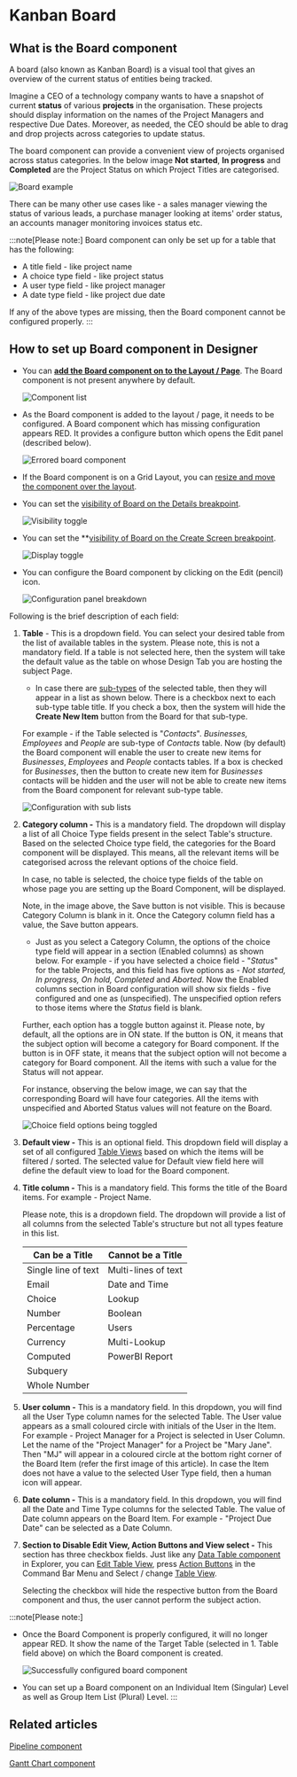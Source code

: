 # Kanban Board

## What is the Board component

A board (also known as Kanban Board) is a visual tool that gives an overview of the current status of entities being tracked.

Imagine a CEO of a technology company wants to have a snapshot of current **status** of various **projects** in the organisation. These projects should display information on the names of the Project Managers and respective Due Dates. Moreover, as needed, the CEO should be able to drag and drop projects across categories to update status.

The board component can provide a convenient view of projects organised across status categories. In the below image **Not started**, **In progress** and **Completed** are the Project Status on which Project Titles are categorised.

![Board example](<Board example.png>)

There can be many other use cases like - a sales manager viewing the status of various leads, a purchase manager looking at items' order status, an accounts manager monitoring invoices status etc.

:::note[Please note:] 
Board component can only be set up for a table that has the following:

- A title field - like project name
- A choice type field - like project status
- A user type field - like project manager
- A date type field - like project due date

If any of the above types are missing, then the Board component cannot be configured properly.
:::


## How to set up Board component in Designer

- You can **[add the Board component on to the Layout / Page](/docs/Rapid/4-Keyper%20Manual/2-Designer/2-Pages/5-how-to-guides/how-to-add-a-component/how-to-add-a-component.md "How to add a component to a Layout / Page?")**. The Board component is not present anywhere by default. 
    
    ![Component list](<Component list.png>)

- As the Board component is added to the layout / page, it needs to be configured. A Board component which has missing configuration appears RED. It provides a configure button which opens the Edit panel (described below).  
    
    ![Errored board component](<Errored board component.png>)
    
- If the Board component is on a Grid Layout, you can [resize and move the component over the layout](/docs/Rapid/4-Keyper%20Manual/2-Designer/2-Pages/5-how-to-guides/how-to-arrange-a-component-on-a-grid/how-to-arrange-a-component-on-a-grid.md "How to arrange a component on Grid layout?").
- You can set the [visibility of Board on the Details breakpoint](/docs/Rapid/4-Keyper%20Manual/2-Designer/2-Pages/5-how-to-guides/how-to-hide-components-on-breakpoints/how-to-hide-components-on-breakpoints.md "How to set a component to be visible / hidden on 'Item Details' and 'Create' breakpoints?").   
    
    ![Visibility toggle](<../Visiblity toggle.png>)
- You can set the **[visibility of Board on the Create Screen breakpoint](/docs/Rapid/4-Keyper%20Manual/2-Designer/2-Pages/5-how-to-guides/how-to-hide-components-on-breakpoints/how-to-hide-components-on-breakpoints.md "How to set a component to be visible / hidden on 'Item Details' and 'Create' breakpoints?").   
    
    ![Display toggle](<../Display toggle.png>)
- You can configure the Board component by clicking on the Edit (pencil) icon.   
    
    ![Configuration panel breakdown](<Configuration panel breakdown.png>)

Following is the brief description of each field:

1. **Table** - This is a dropdown field. You can select your desired table from the list of available tables in the system. Please note, this is not a mandatory field. If a table is not selected here, then the system will take the default value as the table on whose Design Tab you are hosting the subject Page.  
              
            
    - In case there are [sub-types](</docs/Rapid/3-User Manual/glossary/glossary.md#inherit-tables> "Inherit Table / Sub-Type Of") of the selected table, then they will appear in a list as shown below. There is a checkbox next to each sub-type table title. If you check a box, then the system will hide the **Create New Item** button from the Board for that sub-type.  

    For example - if the Table selected is "*Contacts*". *Businesses, Employees* and *People* are sub-type of *Contacts* table. Now (by default) the Board component will enable the user to create new items for *Businesses*, *Employees* and *People* contacts tables. If a box is checked for *Businesses*, then the button to create new item for *Businesses* contacts will be hidden and the user will not be able to create new items from the Board component for relevant sub-type table.
    
    ![Configuration with sub lists](<Configuration with sub lists.png>)

2. **Category column -** This is a mandatory field. The dropdown will display a list of all Choice Type fields present in the select Table's structure. Based on the selected Choice type field, the categories for the Board component will be displayed. This means, all the relevant items will be categorised across the relevant options of the choice field.   
       
    In case, no table is selected, the choice type fields of the table on whose page you are setting up the Board Component, will be displayed.  

    Note, in the image above, the Save button is not visible. This is because Category Column is blank in it. Once the Category column field has a value, the Save button appears.
       
   - Just as you select a Category Column, the options of the choice type field will appear in a section (Enabled columns) as shown below. For example - if you have selected a choice field - "*Status*" for the table Projects, and this field has five options as - *Not started, In progress, On hold, Completed* and *Aborted.* Now the Enabled columns section in Board configuration will show six fields - five configured and one as (unspecified). The unspecified option refers to those items where the *Status* field is blank.  
           
    Further, each option has a toggle button against it. Please note, by default, all the options are in ON state. If the button is ON, it means that the subject option will become a category for Board component. If the button is in OFF state, it means that the subject option will not become a category for Board component. All the items with such a value for the Status will not appear.  

    For instance, observing the below image, we can say that the corresponding Board will have four categories. All the items with unspecified and Aborted Status values will not feature on the Board.  

    ![Choice field options being toggled](<Choice field options being toggled.png>)

3. **Default view -** This is an optional field. This dropdown field will display a set of all configured [Table Views](/docs/Rapid/3-User%20Manual/2-Explorer/3-Pages/2-Page%20Components/Data%20Table%20Component/Data%20Table%20Component.md "Data Table Component - Views") based on which the items will be filtered / sorted. The selected value for Default view field here will define the default view to load for the Board component.

4. **Title column -** This is a mandatory field. This forms the title of the Board items. For example - Project Name.  
     
   Please note, this is a dropdown field. The dropdown will provide a list of all columns from the selected Table's structure but not all types feature in this list.  

    | Can be a Title | Cannot be a Title |
    | --- | --- |
    | Single line of text | Multi-lines of text |
    | Email | Date and Time | 
    | Choice | Lookup |
    | Number | Boolean |
    | Percentage | Users |
    | Currency | Multi-Lookup | 
    | Computed | PowerBI Report | 
    | Subquery | |
    | Whole Number | |

5. **User column -** This is a mandatory field. In this dropdown, you will find all the User Type column names for the selected Table. The User value appears as a small coloured circle with initials of the User in the Item. For example - Project Manager for a Project is selected in User Column. Let the name of the "Project Manager" for a Project be "Mary Jane". Then "MJ" will appear in a coloured circle at the bottom right corner of the Board Item (refer the first image of this article). In case the Item does not have a value to the selected User Type field, then a human icon will appear.

6. **Date column -** This is a mandatory field. In this dropdown, you will find all the Date and Time Type columns for the selected Table. The value of Date column appears on the Board Item. For example - "Project Due Date" can be selected as a Date Column.

7. **Section to Disable Edit View, Action Buttons and View select -** This section has three checkbox fields. Just like any [Data Table component](/docs/Rapid/4-Keyper%20Manual/2-Designer/2-Pages/3-Components/data-table/data-table.md "What is a Data Table component on a Layout / Page?") in Explorer, you can [Edit Table View](/docs/Rapid/4-Keyper%20Manual/2-Designer/1-Tables/5-Table%20Configuration%20Guides/how-to-edit-delete-table-views-in-designer/how-to-edit-delete-table-views-in-designer.md "How to edit / delete table views in Designer?"), press [Action Buttons](/docs/Rapid/4-Keyper%20Manual/2-Designer/3-Menus/3-menu-button-configuration/how-to-configure-a-command-bar-button/how-to-configure-a-command-bar-button.md "How to configure a Menu button in a command bar?") in the Command Bar Menu and Select / change [Table View](/docs/Rapid/4-Keyper%20Manual/2-Designer/2-Pages/3-Components/data-table/data-table.md "Data Table Component - Views").   
              
    Selecting the checkbox will hide the respective button from the Board component and thus, the user cannot perform the subject action.

:::note[Please note:]

- Once the Board Component is properly configured, it will no longer appear RED. It show the name of the Target Table (selected in 1. Table field above) on which the Board component is created.

    ![Successfully configured board component](<Succesfully configured board component.png>)

- You can set up a Board component on an Individual Item (Singular) Level as well as Group Item List (Plural) Level.
:::

## Related articles

[Pipeline component](/docs/Rapid/4-Keyper%20Manual/2-Designer/2-Pages/3-Components/pipeline/pipeline.md "What is a Pipeline component on a Layout / Page?")

[Gantt Chart component](/docs/Rapid/4-Keyper%20Manual/2-Designer/2-Pages/3-Components/gantt-chart/gantt-chart.md "How to configure the Page - Gantt Chart Component?")

